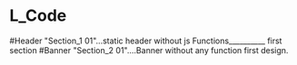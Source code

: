 # L_Code
#Header
"Section_1 01"...static header without js Functions__________ first section 
#Banner
"Section_2 01"....Banner without any function first design. 
